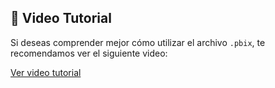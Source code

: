 ## 🎥 Video Tutorial

Si deseas comprender mejor cómo utilizar el archivo `.pbix`, te recomendamos ver el siguiente video:

[Ver video tutorial](https://drive.google.com/file/d/1FtPKnI6KdoAx12uhxSD19bZ-s0qigJXE/view?usp=drive_link)
